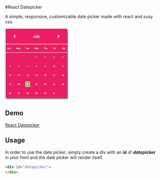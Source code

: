 #React Datepicker

A simple, responsive, customizable date picker made with react and susy css.

![screenshot](https://raw.githubusercontent.com/allelos/react-datepicker/gh-pages/dist/img/screenshot.png)

## Demo

[React Datepicker](https://allelos.github.io/react-datepicker)

## Usage

In order to use the date picker, simply create a div with an **id** of
**_datepicker_** in your html and the date picker will render itself.

```html
<div id="datepicker">
</div>
```
